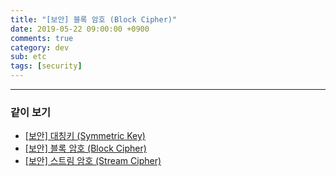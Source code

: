 ```yaml
---
title: "[보안] 블록 암호 (Block Cipher)"
date: 2019-05-22 09:00:00 +0900
comments: true
category: dev
sub: etc
tags: [security]
---
```


---
### 같이 보기
* [[보안] 대칭키 (Symmetric Key)](/dev/42)
* [[보안] 블록 암호 (Block Cipher)](/dev/43)
* [[보안] 스트림 암호 (Stream Cipher)](/dev/44)
